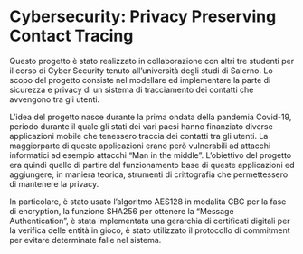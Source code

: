 # Cybersecurity: Privacy Preserving Contact Tracing

Questo progetto è stato realizzato in collaborazione con altri tre studenti per il corso di Cyber Security tenuto all’università degli studi di Salerno. Lo scopo del progetto consiste nel modellare ed implementare la parte di sicurezza e privacy di un sistema di tracciamento dei contatti che avvengono tra gli utenti. 

L’idea del progetto nasce durante la prima ondata della pandemia Covid-19, periodo durante il quale gli stati dei vari paesi hanno finanziato diverse applicazioni mobile che tenessero traccia dei contatti tra gli utenti. La maggiorparte di queste applicazioni erano però vulnerabili ad attacchi informatici ad esempio attacchi “Man in the middle”.
L’obiettivo del progetto era quindi quello di partire dal funzionamento base di queste applicazioni ed aggiungere, in maniera teorica, strumenti di crittografia che permettessero di mantenere la privacy. 

In particolare, è stato usato l’algoritmo AES128 in modalità CBC per la fase di encryption, la funzione SHA256 per ottenere la “Message Authentication”, è stata implementata una gerarchia di certificati digitali per la verifica delle entità in gioco, è stato utilizzato il protocollo di commitment per evitare determinate falle nel sistema.
